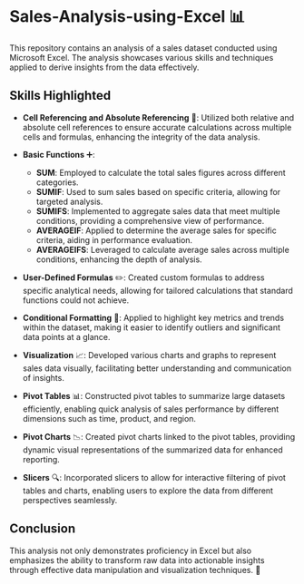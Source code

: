 # Sales-Analysis-using-Excel 📊

This repository contains an analysis of a sales dataset conducted using Microsoft Excel. The analysis showcases various skills and techniques applied to derive insights from the data effectively.

## Skills Highlighted

- **Cell Referencing and Absolute Referencing** 🔗: 
  Utilized both relative and absolute cell references to ensure accurate calculations across multiple cells and formulas, enhancing the integrity of the data analysis.

- **Basic Functions** ➕:
  - **SUM**: Employed to calculate the total sales figures across different categories.
  - **SUMIF**: Used to sum sales based on specific criteria, allowing for targeted analysis.
  - **SUMIFS**: Implemented to aggregate sales data that meet multiple conditions, providing a comprehensive view of performance.
  - **AVERAGEIF**: Applied to determine the average sales for specific criteria, aiding in performance evaluation.
  - **AVERAGEIFS**: Leveraged to calculate average sales across multiple conditions, enhancing the depth of analysis.

- **User-Defined Formulas** ✏️: 
  Created custom formulas to address specific analytical needs, allowing for tailored calculations that standard functions could not achieve.

- **Conditional Formatting** 🎨: 
  Applied to highlight key metrics and trends within the dataset, making it easier to identify outliers and significant data points at a glance.

- **Visualization** 📈: 
  Developed various charts and graphs to represent sales data visually, facilitating better understanding and communication of insights.

- **Pivot Tables** 📊: 
  Constructed pivot tables to summarize large datasets efficiently, enabling quick analysis of sales performance by different dimensions such as time, product, and region.

- **Pivot Charts** 📉: 
  Created pivot charts linked to the pivot tables, providing dynamic visual representations of the summarized data for enhanced reporting.

- **Slicers** 🔍: 
  Incorporated slicers to allow for interactive filtering of pivot tables and charts, enabling users to explore the data from different perspectives seamlessly.

## Conclusion

This analysis not only demonstrates proficiency in Excel but also emphasizes the ability to transform raw data into actionable insights through effective data manipulation and visualization techniques. 🚀

